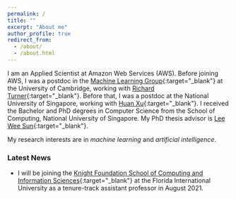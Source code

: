 ```yaml
---
permalink: /
title: ""
excerpt: "About me"
author_profile: true
redirect_from: 
  - /about/
  - /about.html
---
```


I am an Applied Scientist at Amazon Web Services (AWS). Before joining AWS, I was a postdoc in the [Machine Learning Group](http://mlg.eng.cam.ac.uk/){:target="_blank"} at the University of Cambridge, working with [Richard Turner](http://cbl.eng.cam.ac.uk/Public/Turner/Turner){:target="_blank"}. Before that, I was a postdoc at the National University of Singapore, working with [Huan Xu](https://scholar.google.com/citations?user=7vLwm84AAAAJ&hl=en){:target="_blank"}. I received the Bachelor and PhD degrees in Computer Science from the School of Computing, National University of Singapore. My PhD thesis advisor is [Lee Wee Sun](https://www.comp.nus.edu.sg/~leews/){:target="_blank"}.

My research interests are in *machine learning* and *artificial intelligence*.

### Latest News

- I will be joining the [Knight Foundation School of Computing and Information Sciences](https://www.cis.fiu.edu/){:target="_blank"} at the Florida International University as a tenure-track assistant professor in August 2021.
